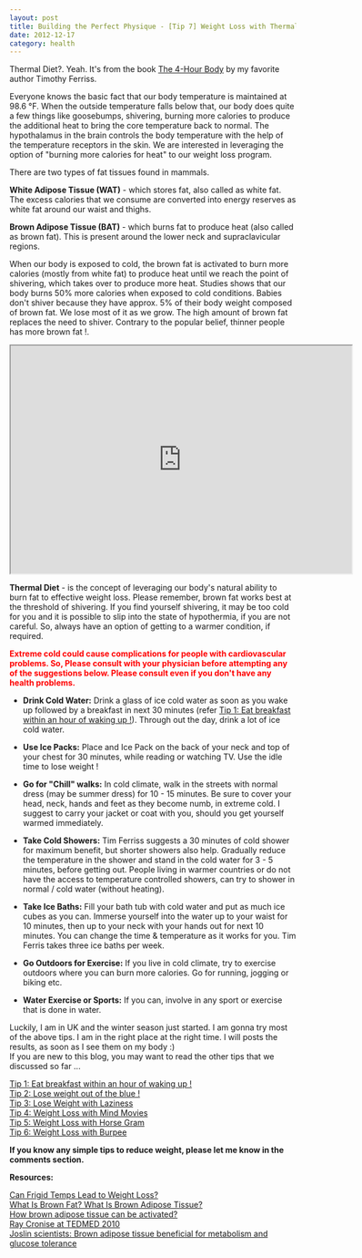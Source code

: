 ```yaml
---
layout: post
title: Building the Perfect Physique - [Tip 7] Weight Loss with Thermal Diet
date: 2012-12-17
category: health
---
```


Thermal Diet?. Yeah. It's from the book [The 4-Hour Body](http://www.amazon.com/gp/product/030746363X/ref=as_li_qf_sp_asin_tl?ie=UTF8&camp=1789&creative=9325&creativeASIN=030746363X&linkCode=as2&tag=booiverea-20) by my favorite author Timothy Ferriss.  

Everyone knows the basic fact that our body temperature is maintained at 98.6 °F. When the outside temperature falls below that, our body does quite a few things like goosebumps, shivering, burning more calories to produce the additional heat to bring the core temperature back to normal. The hypothalamus in the brain controls the body temperature with the help of the temperature receptors in the skin. We are interested in leveraging the option of "burning more calories for heat" to our weight loss program.  

There are two types of fat tissues found in mammals.  

**White Adipose Tissue (WAT)** - which stores fat, also called as white fat. The excess calories that we consume are converted into energy reserves as white fat around our waist and thighs.  

**Brown Adipose Tissue (BAT)** - which burns fat to produce heat (also called as brown fat). This is present around the lower neck and supraclavicular regions.  

When our body is exposed to cold, the brown fat is activated to burn more calories (mostly from white fat) to produce heat until we reach the point of shivering, which takes over to produce more heat. Studies shows that our body burns 50% more calories when exposed to cold conditions. Babies don't shiver because they have approx. 5% of their body weight composed of brown fat. We lose most of it as we grow. The high amount of brown fat replaces the need to shiver. Contrary to the popular belief, thinner people has more brown fat !.  

<div style="text-align: center;">
<iframe width="600" height="400"
src="http://www.youtube.com/v/mVhsptBuLrg">
</iframe>
</div>

**Thermal Diet** - is the concept of leveraging our body's natural ability to burn fat to effective weight loss. Please remember, brown fat works best at the threshold of shivering. If you find yourself shivering, it may be too cold for you and it is possible to slip into the state of hypothermia, if you are not careful. So, always have an option of getting to a warmer condition, if required.  

<span style="color: red;">**Extreme cold could cause complications for people with cardiovascular problems. So, Please consult with your physician before attempting any of the suggestions below. Please consult even if you don't have any health problems.**</span>  


* **Drink Cold Water:** Drink a glass of ice cold water as soon as you wake up followed by a breakfast in next 30 minutes (refer [Tip 1: Eat breakfast within an hour of waking up !]({{site.url}}/building-the-perfect-physique-tip-1-eat-breakfast-within-an-hour-of-waking-up/)). Through out the day, drink a lot of ice cold water.  

* **Use Ice Packs:** Place and Ice Pack on the back of your neck and top of your chest for 30 minutes, while reading or watching TV. Use the idle time to lose weight !  

* **Go for "Chill" walks:** In cold climate, walk in the streets with normal dress (may be summer dress) for 10 - 15 minutes. Be sure to cover your head, neck, hands and feet as they become numb, in extreme cold. I suggest to carry your jacket or coat with you, should you get yourself warmed immediately.  

* **Take Cold Showers:** Tim Ferriss suggests a 30 minutes of cold shower for maximum benefit, but shorter showers also help. Gradually reduce the temperature in the shower and stand in the cold water for 3 - 5 minutes, before getting out. People living in warmer countries or do not have the access to temperature controlled showers, can try to shower in normal / cold water (without heating).  

* **Take Ice Baths:** Fill your bath tub with cold water and put as much ice cubes as you can. Immerse yourself into the water up to your waist for 10 minutes, then up to your neck with your hands out for next 10 minutes. You can change the time & temperature as it works for you. Tim Ferris takes three ice baths per week.  

* **Go Outdoors for Exercise:** If you live in cold climate, try to exercise outdoors where you can burn more calories. Go for running, jogging or biking etc.  

* **Water Exercise or Sports:** If you can, involve in any sport or exercise that is done in water.  


Luckily, I am in UK and the winter season just started. I am gonna try most of the above tips. I am in the right place at the right time. I will posts the results, as soon as I see them on my body :)  
If you are new to this blog, you may want to read the other tips that we discussed so far ...  

[Tip 1: Eat breakfast within an hour of waking up !]({{site.url}}/building-the-perfect-physique-tip-1-eat-breakfast-within-an-hour-of-waking-up/)  
[Tip 2: Lose weight out of the blue !]({{site.url}}/building-the-perfect-physique-tip-2-lose-weight-out-of-the-blue/)  
[Tip 3: Lose Weight with Laziness]({{site.url}}/building-the-perfect-physique-tip-3-lose-weight-with-laziness/)  
[Tip 4: Weight Loss with Mind Movies]({{site.url}}/building-the-perfect-physique-tip-4-weight-loss-with-mind-movies/)    
[Tip 5: Weight Loss with Horse Gram]({{site.url}}/building-the-perfect-physique-tip-5-weight-loss-with-horse-gram/)  
[Tip 6: Weight Loss with Burpee]({{site.url}}/building-the-perfect-physique-tip-6-weight-loss-with-burpee/)  

**If you know any simple tips to reduce weight, please let me know in the comments section.**  

**Resources:**  

[Can Frigid Temps Lead to Weight Loss?](http://abcnews.go.com/Health/brr-frigid-temps-lead-weight-loss/story?id=12402127#.UM2EHuQyIvx)  
[What Is Brown Fat? What Is Brown Adipose Tissue?](http://www.medicalnewstoday.com/articles/240989.php)  
[How brown adipose tissue can be activated?](http://www.ethlife.ethz.ch/archive_articles/121112_braune_fettzellen_per/index_EN)  
[Ray Cronise at TEDMED 2010](http://www.youtube.com/watch?v=UrQ_ldCwKUQ)  
[Joslin scientists: Brown adipose tissue beneficial for metabolism and glucose tolerance](http://www.eurekalert.org/pub_releases/2012-12/jdc-jsb120712.php)  



